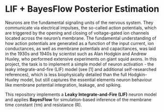 # LIF + BayesFlow Posterior Estimation

Neurons are the fundamental signaling units of the nervous system. They communicate via electrical impulses, the so-called action potentials, which are triggered by the opening and closing of voltage-gated ion channels located across the neuron’s membrane.
The fundamental understanding of how action potentials are generated as a function of the input current, ion conductances, as well as membrane potentials and capacitances, was laid in the 1930s and 1940s by scientist such as Alan Hodgkin and Andrew Huxley, who performed extensive
experiments on giant squid axons.
In this project, the task is to implement a simple model of neuron activation - the leaky integrate-and-fire (LIF) model (see [1] and additional self-researched references), which is less biophysically detailed than the full Hodgkin-Huxley model, but still captures the essential elements
neuron behaviour like membrane potential integration, leakage, and spiking.

This repository implements a **Leaky Integrate-and-Fire (LIF)** neuron model and applies **BayesFlow** for simulation-based inference of the membrane time constant (τm) and resistance (R).



